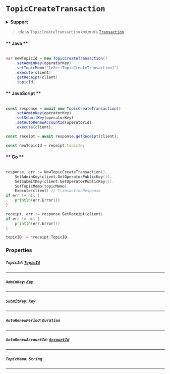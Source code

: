 # `TopicCreateTransaction`

<details>
<summary><b>Support</b></summary>

| Item | Java | JavaScript | Go
| - | - | - | - |
| [`TopicId`](#topicid-topicidreferenceconsensustopicidmd) | ✅ | ✅ | ✅
| [`TopicMemo`](#topicmemo-string) | ✅ | ✅ | ✅
| [`AdminKey`](#adminkey-keyreferencecryptographykeymd) | ✅ | ✅ | ✅
| [`SubmitKey`](#submitkey-keyreferencecryptographykeymd) | ✅ | ✅ | ✅
| [`AutoRenewPeriod`](#autorenewperiod-duration) | ✅ | ✅ | ✅
| [`AutoRenewAccountId`](#autorenewaccountid-accountidreferencecryptocurrencyaccountidmd) | ✅ | ✅ | ✅
</details>

> class `TopicCreateTransaction` extends [`Transaction`](reference/Transaction.md)

<!-- tabs:start -->

#### ** Java **

```java

var newTopicId = new TopicCreateTransaction()
    .setAdminKey(operatorKey)
    .setTopicMemo("[e2e::TopicCreateTransaction]")
    .execute(client)
    .getReceipt(client)
    .topicId;
```

#### ** JavaScript **

```js

const response = await new TopicCreateTransaction()
    .setAdminKey(operatorKey)
    .setSubmitKey(operatorKey)
    .setAutoRenewAccountId(operatorId)
    .execute(client);

const receipt = await response.getReceipt(client);

const newTopicId = receipt.topicId;
```

#### ** Go **

```go

response, err := NewTopicCreateTransaction().
    SetAdminKey(client.GetOperatorPublicKey()).
    SetSubmitKey(client.GetOperatorPublicKey()).
    SetTopicMemo(topicMemo).
    Execute(client) // TransactionResponse
if err != nil {
    println(err.Error())
}

receipt, err := response.GetReceipt(client)
if err != nil {
    println(err.Error())
}

topicID := *receipt.TopicID
```

<!-- tabs:end -->

### Properties

##### `TopicId`: [`TopicId`](reference/consensus/TopicId.md)

---

##### `AdminKey`: [`Key`](reference/cryptography/Key.md)

---

##### `SubmitKey`: [`Key`](reference/cryptography/Key.md)

---

##### `AutoRenewPeriod`: `Duration`

---

##### `AutoRenewAccountId`: [`AccountId`](reference/cryptocurrency/AccountId.md)

---

##### `TopicMemo`: `String`

---
